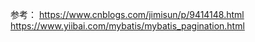 参考：
https://www.cnblogs.com/jimisun/p/9414148.html
https://www.yiibai.com/mybatis/mybatis_pagination.html

